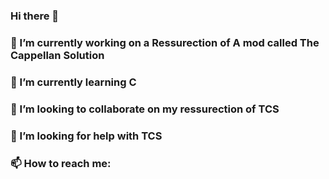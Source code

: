 ### Hi there 👋
### 🔭 I’m currently working on a Ressurection of A mod called The Cappellan Solution
### 🌱 I’m currently learning C
### 👯 I’m looking to collaborate on my ressurection of TCS
### 🤔 I’m looking for help with TCS
### 📫 How to reach me:
<!--
**RichterDmitri/RichterDmitri** is a ✨ _special_ ✨ repository because its `README.md` (this file) appears on your GitHub profile.

Here are some ideas to get you started:

- 🔭 I’m currently working on ...
- 🌱 I’m currently learning ...
- 👯 I’m looking to collaborate on ...
- 🤔 I’m looking for help with ...
- 💬 Ask me about ...
- 📫 How to reach me: ...
- 😄 Pronouns: ...
- ⚡ Fun fact: ...
-->
